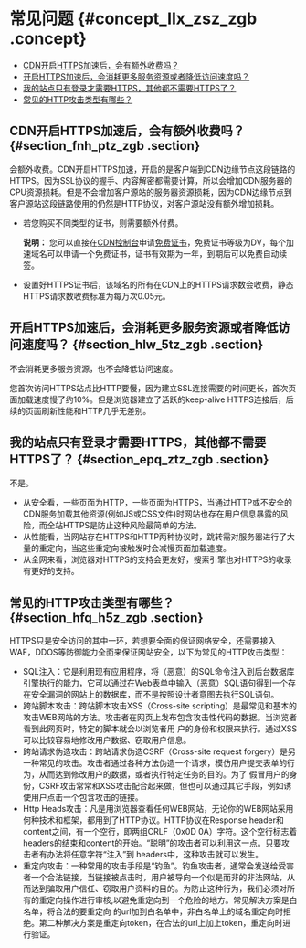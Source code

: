 # 常见问题 {#concept_llx_zsz_zgb .concept}

-   [CDN开启HTTPS加速后，会有额外收费吗？](#section_fnh_ptz_zgb)
-   [开启HTTPS加速后，会消耗更多服务资源或者降低访问速度吗？](#section_hlw_5tz_zgb)
-   [我的站点只有登录才需要HTTPS，其他都不需要HTTPS了？](#section_epq_ztz_zgb)
-   [常见的HTTP攻击类型有哪些？](#section_hfq_h5z_zgb)

## CDN开启HTTPS加速后，会有额外收费吗？ {#section_fnh_ptz_zgb .section}

会额外收费。CDN开启HTTPS加速，开启的是客户端到CDN边缘节点这段链路的HTTPS。因为SSL协议的握手、内容解密都需要计算，所以会增加CDN服务器的CPU资源损耗。但是不会增加客户源站的服务器资源损耗，因为CDN边缘节点到客户源站这段链路使用的仍然是HTTP协议，对客户源站没有额外增加损耗。

-   若您购买不同类型的证书，则需要额外付费。

    **说明：** 您可以直接在[CDN控制台](https://cdnnext.console.aliyun.com)申请[免费证书](intl.zh-CN/域名管理/HTTPS安全加速/证书格式说明.md#section_rbm_std_zdb)，免费证书等级为DV，每个加速域名可以申请一个免费证书，证书有效期为一年，到期后可以免费自动续签。

-   设置好HTTPS证书后，该域名的所有在CDN上的HTTPS请求数会收费，静态HTTPS请求数收费标准为每万次0.05元。

## 开启HTTPS加速后，会消耗更多服务资源或者降低访问速度吗？ {#section_hlw_5tz_zgb .section}

不会消耗更多服务资源，也不会降低访问速度。

您首次访问HTTPS站点比HTTP要慢，因为建立SSL连接需要的时间更长，首次页面加载速度慢了约10%。但是浏览器建立了活跃的keep-alive HTTPS连接后，后续的页面刷新性能和HTTP几乎无差别。

## 我的站点只有登录才需要HTTPS，其他都不需要HTTPS了？ {#section_epq_ztz_zgb .section}

不是。

-   从安全看，一些页面为HTTP，一些页面为HTTPS，当通过HTTP或不安全的CDN服务加载其他资源\(例如JS或CSS文件\)时网站也存在用户信息暴露的风险，而全站HTTPS是防止这种风险最简单的方法。
-   从性能看，当网站存在HTTPS和HTTP两种协议时，跳转需对服务器进行了大量的重定向，当这些重定向被触发时会减慢页面加载速度。
-   从全网来看，浏览器对HTTPS的支持会更友好，搜索引擎也对HTTPS的收录有更好的支持。

## 常见的HTTP攻击类型有哪些？ {#section_hfq_h5z_zgb .section}

HTTPS只是安全访问的其中一环，若想要全面的保证网络安全，还需要接入WAF，DDOS等防御能力全面来保证网站安全，以下为常见的HTTP攻击类型：

-   SQL注入：它是利用现有应用程序，将（恶意）的SQL命令注入到后台数据库引擎执行的能力，它可以通过在Web表单中输入（恶意）SQL语句得到一个存在安全漏洞的网站上的数据库，而不是按照设计者意图去执行SQL语句。
-   跨站脚本攻击：跨站脚本攻击XSS（Cross-site scripting）是最常见和基本的攻击WEB网站的方法。攻击者在网页上发布包含攻击性代码的数据。当浏览者看到此网页时，特定的脚本就会以浏览者用 户的身份和权限来执行。通过XSS可以比较容易地修改用户数据、窃取用户信息。
-   跨站请求伪造攻击：跨站请求伪造CSRF（Cross-site request forgery）是另一种常见的攻击。攻击者通过各种方法伪造一个请求，模仿用户提交表单的行为，从而达到修改用户的数据，或者执行特定任务的目的。为了 假冒用户的身份，CSRF攻击常常和XSS攻击配合起来做，但也可以通过其它手段，例如诱使用户点击一个包含攻击的链接。
-   Http Heads攻击：凡是用浏览器查看任何WEB网站，无论你的WEB网站采用何种技术和框架，都用到了HTTP协议。HTTP协议在Response header和content之间，有一个空行，即两组CRLF（0x0D 0A）字符。这个空行标志着headers的结束和content的开始。“聪明”的攻击者可以利用这一点。只要攻击者有办法将任意字符“注入”到 headers中，这种攻击就可以发生。
-   重定向攻击：一种常用的攻击手段是“钓鱼”。钓鱼攻击者，通常会发送给受害者一个合法链接，当链接被点击时，用户被导向一个似是而非的非法网站，从而达到骗取用户信任、窃取用户资料的目的。为防止这种行为，我们必须对所有的重定向操作进行审核,以避免重定向到一个危险的地方。常见解决方案是白名单，将合法的要重定向 的url加到白名单中，非白名单上的域名重定向时拒绝。第二种解决方案是重定向token，在合法的url上加上token，重定向时进行验证。

